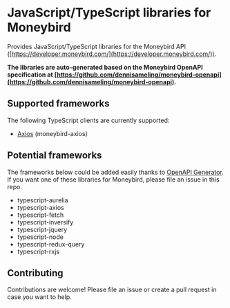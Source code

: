 # JavaScript/TypeScript libraries for Moneybird

Provides JavaScript/TypeScript libraries for the Moneybird API ([https://developer.moneybird.com/](https://developer.moneybird.com/)).

**The libraries are auto-generated based on the Moneybird OpenAPI specification at [https://github.com/dennisameling/moneybird-openapi](https://github.com/dennisameling/moneybird-openapi).**

## Supported frameworks

The following TypeScript clients are currently supported:

* [Axios](./generated/axios/README.md) (moneybird-axios)

## Potential frameworks

The frameworks below could be added easily thanks to [OpenAPI Generator](https://openapi-generator.tech/docs/generators/). If you want one of these libraries for Moneybird, please file an issue in this repo.

* typescript-aurelia
* typescript-axios
* typescript-fetch
* typescript-inversify
* typescript-jquery
* typescript-node
* typescript-redux-query
* typescript-rxjs

## Contributing

Contributions are welcome! Please file an issue or create a pull request in case you want to help.
